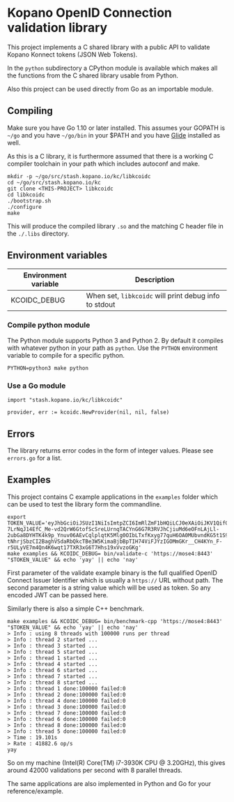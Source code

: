 # Kopano OpenID Connection validation library

This project implements a C shared library with a public API to validate Kopano
Konnect tokens (JSON Web Tokens).

In the `python` subdirectory a CPython module is available which makes all the
functions from the C shared library usable from Python.

Also this project can be used directly from Go as an importable module.

## Compiling

Make sure you have Go 1.10 or later installed. This assumes your GOPATH is `~/go`
and you have `~/go/bin` in your $PATH and you have [Glide](https://github.com/Masterminds/glide)
installed as well.

As this is a C library, it is furthermore assumed that there is a working C
compiler toolchain in your path which includes autoconf and make.

```
mkdir -p ~/go/src/stash.kopano.io/kc/libkcoidc
cd ~/go/src/stash.kopano.io/kc
git clone <THIS-PROJECT> libkcoidc
cd libkcoidc
./bootstrap.sh
./configure
make
```

This will produce the compiled library `.so` and the matching C header file in
the `./.libs` directory.

## Environment variables

| Environment variable       | Description                                   |
|----------------------------|-----------------------------------------------|
| KCOIDC_DEBUG               | When set, `libkcoidc` will print debug info to stdout  |

### Compile python module

The Python module supports Python 3 and Python 2. By default it compiles with
whatever python in your path as `python`. Use the `PYTHON` environment variable
to compile for a specific python.

```
PYTHON=python3 make python
```

### Use a Go module

```
import "stash.kopano.io/kc/libkcoidc"

provider, err := kcoidc.NewProvider(nil, nil, false)
```

## Errors

The library returns error codes in the form of integer values. Please see
`errors.go` for a list.

## Examples

This project contains C example applications in the `examples` folder which can
be used to test the library form the commandline.

```
export TOKEN_VALUE='eyJhbGciOiJSUzI1NiIsImtpZCI6ImRlZmF1bHQiLCJ0eXAiOiJKV1QifQ.eyJrYy5pc0FjY2Vzc1Rva2VuIjp0cnVlLCJrYy5hdXRob3JpemVkU2NvcGVzIjpbIm9wZW5pZCIsInByb2ZpbGUiLCJlbWFpbCJdLCJhdWQiOiJwbGF5Z3JvdW5kLXRydXN0ZWQuanMiLCJleHAiOjE1MTYyOTEzMTEsImlhdCI6MTUxNjI5MDcxMSwiaXNzIjoiaHR0cHM6Ly9tb3NlNDo4NDQzIiwic3ViIjoidWlkPXVzZXIxLG91PXVzZXJzLGRjPWZhcm1lcixkYz1sYW4iLCJrYy5pZGVudGl0eSI6eyJrYy5pLmRuIjoiSm9uYXMgQnJla2tlIiwia2MuaS51biI6InVzZXIxIn19.A28u8R_Euv492qVsIEub5836qo3wzinM8up78vFVEZ1o48PA7-7LrNqJ14EfC_Me-vd2QrW6GtofScSreLUrnqTACYnG6G7R3RVJhCjiuMd6eOFnLAjLl-2ubGa8DYHTK4k9p_Ynuv06AEvCqlplqtK5Mlg0OIbLTxfKxyg77quH6OA0MUbvndKG5t1S9ADj3v39OlSzdpnvSV8LKs7soCtXfotR6Bg8xSXdBI-tNhrjSbzCI2BaghVSdaRbQkcTBe3W5KimaBjbBpTIH74ViFJYzIGOMmGKr__CH4KYn_F-r5ULyVE7m4Qn4K6wqt17TXR3xG6T7Hhs19xVvzoGKg'
make examples && KCOIDC_DEBUG= bin/validate-c 'https://mose4:8443' "$TOKEN_VALUE" && echo 'yay' || echo 'nay'
```

First parameter of the validate example binary is the full qualified OpenID
Connect Issuer Identifier which is usually a `https://` URL without path. The
second parameter is a string value which will be used as token. So any encoded
JWT can be passed here.

Similarly there is also a simple C++ benchmark.

```
make examples && KCOIDC_DEBUG= bin/benchmark-cpp 'https://mose4:8443' "$TOKEN_VALUE" && echo 'yay' || echo 'nay'
> Info : using 8 threads with 100000 runs per thread
> Info : thread 2 started ...
> Info : thread 3 started ...
> Info : thread 5 started ...
> Info : thread 1 started ...
> Info : thread 4 started ...
> Info : thread 6 started ...
> Info : thread 7 started ...
> Info : thread 8 started ...
> Info : thread 1 done:100000 failed:0
> Info : thread 2 done:100000 failed:0
> Info : thread 4 done:100000 failed:0
> Info : thread 3 done:100000 failed:0
> Info : thread 7 done:100000 failed:0
> Info : thread 6 done:100000 failed:0
> Info : thread 8 done:100000 failed:0
> Info : thread 5 done:100000 failed:0
> Time : 19.101s
> Rate : 41882.6 op/s
yay
```

So on my machine (Intel(R) Core(TM) i7-3930K CPU @ 3.20GHz), this gives around
42000 validations per second with 8 parallel threads.

The same applications are also implemented in Python and Go for your reference/example.
